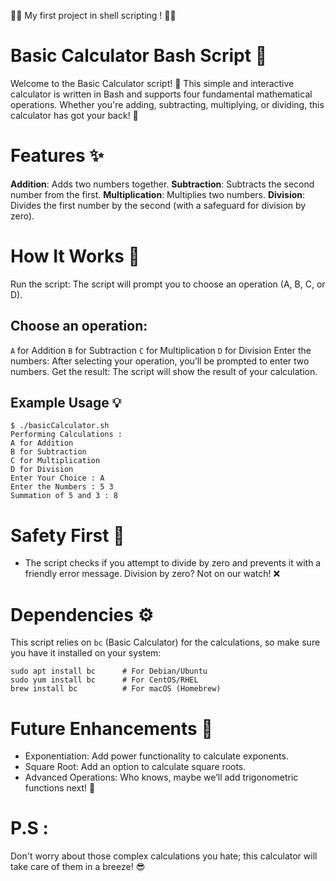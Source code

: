 🧿😌 My first project in shell scripting ! 🧿😌

# Basic Calculator Bash Script 🧮
Welcome to the Basic Calculator script! 🎉 This simple and interactive calculator is written in Bash and supports four fundamental mathematical operations. Whether you're adding, subtracting, multiplying, or dividing, this calculator has got your back! 🤖

# Features ✨
**Addition**: Adds two numbers together.
**Subtraction**: Subtracts the second number from the first.
**Multiplication**: Multiplies two numbers.
**Division**: Divides the first number by the second (with a safeguard for division by zero).
# How It Works 🚀
Run the script: The script will prompt you to choose an operation (A, B, C, or D).
## Choose an operation:
`A` for Addition
`B` for Subtraction
`C` for Multiplication
`D` for Division
Enter the numbers: After selecting your operation, you’ll be prompted to enter two numbers.
Get the result: The script will show the result of your calculation.
## Example Usage 💡
```
$ ./basicCalculator.sh
Performing Calculations :
A for Addition
B for Subtraction
C for Multiplication
D for Division
Enter Your Choice : A
Enter the Numbers : 5 3
Summation of 5 and 3 : 8
```
# Safety First 🚨
- The script checks if you attempt to divide by zero and prevents it with a friendly error message. Division by zero? Not on our watch! ❌

# Dependencies ⚙️
This script relies on `bc` (Basic Calculator) for the calculations, so make sure you have it installed on your system:
```
sudo apt install bc      # For Debian/Ubuntu
sudo yum install bc      # For CentOS/RHEL
brew install bc          # For macOS (Homebrew)
```
# Future Enhancements 🌱
- Exponentiation: Add power functionality to calculate exponents.
- Square Root: Add an option to calculate square roots.
- Advanced Operations: Who knows, maybe we’ll add trigonometric functions next! 🎯

# P.S :
Don't worry about those complex calculations you hate; this calculator will take care of them in a breeze! 😎
️


